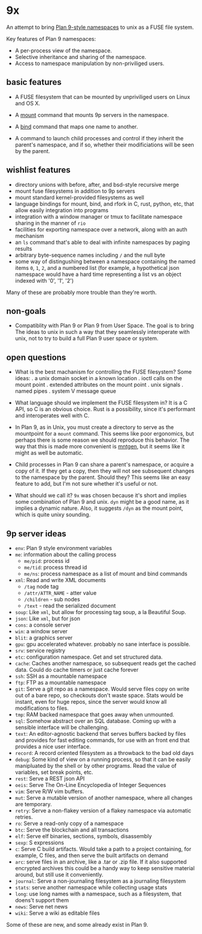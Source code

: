 9x
==

An attempt to bring [Plan 9-style namespaces](http://www.cs.bell-labs.com/sys/doc/names.html) to unix as a FUSE file system.

Key features of Plan 9 namespaces:

- A per-process view of the namespace.
- Selective inheritance and sharing of the namespace.
- Access to namespace manipulation by non-priviliged users.

basic features
--------------

- A FUSE filesystem that can be mounted by unpriviliged users on Linux and OS X.

- A [mount](http://man.cat-v.org/plan_9/1/bind) command that mounts 9p servers in the namespace.

- A [bind](http://man.cat-v.org/plan_9/1/bind) command that maps one name to another.

- A command to launch child processes and control if they inherit the parent's namespace, and if so, whether their modificiations will be seen by the parent.

wishlist features
-----------------

- directory unions with before, after, and bsd-style recursive merge
- mount fuse filesystems in addition to 9p servers
- mount standard kernel-provided filesystems as well
- language bindings for mount, bind, and rfork in C, rust, python, etc, that allow easily integration into programs
- integration with a window manager or tmux to facilitate namespace sharing in the manner of `rio`
- facilities for exporting namespace over a network, along with an auth mechanism
- an `ls` command that's able to deal with infinite namespaces by paging results
- arbitrary byte-sequence names including `/` and the null byte
- some way of distingushing between a namespace containing the named items `0`, `1`, `2`, and a numbered list (for example, a hypothetical json namespace would have a hard time representing a list vs an object indexed with '0', '1', '2')

Many of these are probably more trouble than they're worth.

non-goals
---------

- Compatiblity with Plan 9 or Plan 9 from User Space. The goal is to bring The ideas to unix in such a way that they seamlessly interoperate with unix, not to try to build a full Plan 9 user space or system.

open questions
--------------

- What is the best machanism for controlling the FUSE filesystem? Some ideas:
  . a unix domain socket in a known location
  . ioctl calls on the mount point
  . extended attributes on the mount point
  . unix signals
  . named pipes
  . system V message queue

- What language should we implement the FUSE filesystem in? It is a C API, so C is an obvious choice. Rust is a possibility, since it's performant and interoperates well with C.

- In Plan 9, as in Unix, you must create a directory to serve as the mountpoint for a `mount` command. This seems like poor ergonomics, but perhaps there is some reason we should reproduce this behavior. The way that this is made more convenient is [mntgen](http://plan9.bell-labs.com/magic/man2html/4/mntgen), but it seems like it might as well be automatic.

- Child processes in Plan 9 can share a parent's namespace, or acquire a copy of it. If they get a copy, then they will not see subsequent changes to the namespace by the parent. Should they? This seems like an easy feature to add, but I'm not sure whether it's useful or not.

- What should we call it? `9x` was chosen because it's short and implies some combination of Plan 9 and unix. `dyn` might be a good name, as it implies a dynamic nature. Also, it suggests `/dyn` as the mount point, which is quite unixy sounding.

9p server ideas
---------------

- `env`: Plan 9 style environment variables
- `me`: information about the calling process
  - `me/pid`: process id
  - `me/tid`: process thread id
  - `me/ns`: process namespace as a list of mount and bind commands
- `xml`: Read and write XML documents
  - `/tag` node tag
  - `/attr/ATTR_NAME` - atter value
  - `/children` - sub nodes
  - `/text` - read the serialized document
- `soup`: Like `xml`, but allow for processing tag soup, a la Beautiful Soup.
- `json`: Like `xml`, but for json
- `cons`: a console server
- `win`: a window server
- `blit`: a graphics server
- `gpu`: gpu accelerated whatever. probably no sane interface is possible.
- `srv`: service registry
- `etc`: configuration namespace. Get and set structured data.
- `cache`: Caches another namespace, so subsequent reads get the cached data. Could do cache timers or just cache forever
- `ssh`: SSH as a mountable namespace
- `ftp`: FTP as a mountable namespace
- `git`: Serve a git repo as a namespace. Would serve files copy on write out of a bare repo, so checkouts don't waste space. Stats would be instant, even for huge repos, since the server would know all modifications to files.
- `tmp`: RAM backed namespace that goes away when unmounted.
- `sql`: Somehow abstract over an SQL database. Coming up with a sensible interface will be challenging.
- `text`: An editor-agnostic backend that serves buffers backed by files and provides for fast editing commands, for use with an front end that provides a nice user interface.
- `record`: A record oriented filesystem as a throwback to the bad old days
- `debug`: Some kind of view on a running process, so that it can be easily manipluated by the shell or by other programs. Read the value of variables, set break points, etc.
- `rest`: Serve a REST json API
- `oeis`: Serve The On-Line Encyclopedia of Integer Sequences
- `vim`: Serve R/W vim buffers.
- `mut`: Serve a mutable version of another namespace, where all changes are temporary.
- `retry`: Serve a non-flakey version of a flakey namespace via automatic retries.
- `ro`: Serve a read-only copy of a namespace
- `btc`: Serve the blockchain and all transactions
- `elf`: Serve elf binaries, sections, symbols, disassembly
- `sexp`: S expressions
- `c`: Serve C build artifacts. Would take a path to a project containing, for example, C files, and then serve the built artifacts on demand
- `arc`: serve files in an archive, like a .tar or .zip file. If it also supported encrypted archives this could be a handy way to keep sensitive material around, but still use it conveniently.
- `journal`: Serve a non-journaling filesystem as a journaling filesystem
- `stats`: serve another namespace while collecting usage stats
- `long`: use long names with a namespace, such as a filesystem, that doens't support them
- `news`: Serve net news
- `wiki`: Serve a wiki as editable files

Some of these are new, and some already exist in Plan 9.
